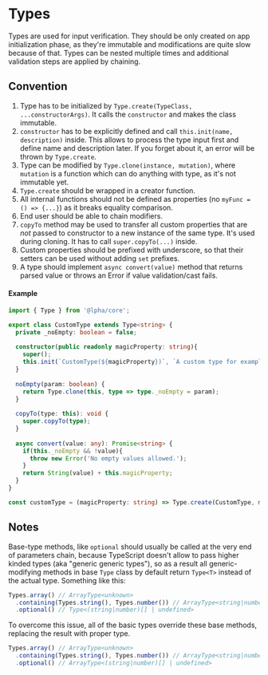 # Types

Types are used for input verification. They should be only created on app initialization phase, as they're immutable and modifications are quite slow because of that. Types can be nested multiple times and additional validation steps are applied by chaining.

## Convention

1. Type has to be initialized by `Type.create(TypeClass, ...constructorArgs)`. It calls the `constructor` and makes the class immutable.
2. `constructor` has to be explicitly defined and call `this.init(name, description)` inside. This allows to process the type input first and define name and description later. If you forget about it, an error will be thrown by `Type.create`.
2. Type can be modified by `Type.clone(instance, mutation)`, where `mutation` is a function which can do anything with type, as it's not immutable yet.
3. `Type.create` should be wrapped in a creator function.
4. All internal functions should not be defined as properties (no `myFunc = () => {...}`) as it breaks equality comparison.
5. End user should be able to chain modifiers.
6. `copyTo` method may be used to transfer all custom properties that are *not* passed to constructor to a new instance of the same type. It's used during cloning. It has to call `super.copyTo(...)` inside.
7. Custom properties should be prefixed with underscore, so that their setters can be used without adding `set` prefixes.
8. A type should implement `async convert(value)` method that returns parsed value or throws an Error if value validation/cast fails.

#### Example

```typescript
import { Type } from '@lpha/core';

export class CustomType extends Type<string> {
  private _noEmpty: boolean = false;
  
  constructor(public readonly magicProperty: string){
    super();
    this.init(`CustomType(${magicProperty})`, `A custom type for example purposes, containing ${magicProperty}.`);
  }
  
  noEmpty(param: boolean) {
    return Type.clone(this, type => type._noEmpty = param);
  }
  
  copyTo(type: this): void {
    super.copyTo(type);
  }
  
  async convert(value: any): Promise<string> {
    if(this._noEmpty && !value){
      throw new Error('No empty values allowed.');
    }
    return String(value) + this.magicProperty;
  }
}

const customType = (magicProperty: string) => Type.create(CustomType, magicProperty);
```

## Notes

Base-type methods, like `optional` should usually be called at the very end of parameters chain,
because TypeScript doesn't allow to pass  higher kinded types (aka "generic generic types"),
so as a result all generic-modifying methods in base `Type` class by default return `Type<T>`
instead of the actual type. Something like this:

```typescript
Types.array() // ArrayType<unknown>
  .containing(Types.string(), Types.number()) // ArrayType<string|number>
  .optional() // Type<(string|number)[] | undefined>
```

To overcome this issue, all of the basic types override these base methods, replacing the result with proper type.

```typescript
Types.array() // ArrayType<unknown>
  .containing(Types.string(), Types.number()) // ArrayType<string|number>
  .optional() // ArrayType<(string|number)[] | undefined>
```
